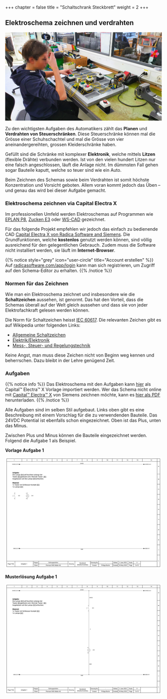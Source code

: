 +++
chapter = false
title = "Schaltschrank Steckbrett"
weight = 2
+++

## Elektroschema zeichnen und verdrahten

![Schnupperlehrling am Steckbrett](images/trial_apprenticeship_pinboard.de.png)

Zu den wichtigsten Aufgaben des Automatikers zählt das **Planen** und **Verdrahten von Steuerschränken**. Diese Steuerschränke können mal die Grösse einer Schuhschachtel und mal die Grösse von vier aneinandergereihten, grossen Kleiderschränke haben.

Gefüllt sind die Schränke mit komplexer **Elektronik**, welche mittels **Litzen** (flexible Drähte) verbunden werden. Ist von den vielen hundert Litzen nur eine falsch angeschlossen, läuft die Anlage nicht. Im dümmsten Fall gehen sogar Bauteile kaputt, welche so teuer sind wie ein Auto.

Beim Zeichnen des Schemas sowie beim Verdrahten ist somit höchste Konzentration und Vorsicht geboten. Allem voran kommt jedoch das Üben – und genau das wird bei dieser Aufgabe gemacht.

### Elektroschema zeichnen via Capital Electra X

Im professionellen Umfeld werden Elektroschemas auf Programmen wie [EPLAN P8](https://www.eplan.com/), [Zucken E3](https://www.zuken.com/) oder [WS-CAD](https://www.wscad.com/) gezeichnet.

Für das folgende Projekt empfehlen wir jedoch das einfach zu bedienende CAD [Capital Electra X von Radica Software and Siemens](https://radicasoftware.com/). Die Grundfunktionen, welche **kostenlos** genutzt werden können, sind völlig ausreichend für den gelegentlichen Gebrauch. Zudem muss die Software nicht installiert werden, sie läuft im **Internet-Browser**.

{{% notice style="grey" icon="user-circle" title="Account erstellen" %}}
Auf [radicasoftware.com/app/login](https://radicasoftware.com/app/login.php) kann man sich registrieren, um Zugriff auf den Schema-Editor zu erhalten.
{{% /notice %}}

### Normen für das Zeichnen

Wie man ein Elektroschema zeichnet und insbesondere wie die **Schaltzeichen** aussehen, ist genormt. Das hat den Vorteil, dass die Schemas überall auf der Welt gleich aussehen und dass sie von jeder Elektrofachkraft gelesen werden können.

Die Norm für Schaltzeichen heisst [IEC 60617](https://de.wikipedia.org/wiki/Schaltzeichen). Die relevanten Zeichen gibt es auf Wikipedia unter folgenden Links:

* [Allgemeine Schaltzeichen](https://de.wikipedia.org/wiki/Liste_der_Schaltzeichen)
* [Elektrik/Elektronik](https://de.wikipedia.org/wiki/Liste_der_Schaltzeichen_(Elektrik/Elektronik))
* [Mess-, Steuer- und Regelungstechnik](https://de.wikipedia.org/wiki/Liste_der_Schaltzeichen_(Mess-,_Steuer-_und_Regelungstechnik))

Keine Angst, man muss diese Zeichen nicht von Beginn weg kennen und beherrschen. Dazu bleibt in der Lehre genügend Zeit.

### Aufgaben

{{% notice info %}}
Das Elektroschema mit den Aufgaben kann [hier](https://radicasoftware.com/app/publish/-N3K8EXFBIiQDAMhzdRG/Steckbrett_Schaltschrankbau) als Capital™ Electra™ X Vorlage importiert werden. Wer das Schema nicht online mit [Capital™ Electra™ X](https://radicasoftware.com/) von Siemens zeichnen möchte, kann es [hier als PDF](./docs/Steckbrett_Schaltschrankbau.de.pdf) herunterladen.
{{% /notice %}}

Alle Aufgaben sind im selben Stil aufgebaut. Links oben gibt es eine Beschreibung mit einem Vorschlag für die zu verwendenden Bauteile. Das 24VDC Potential ist ebenfalls schon eingezeichnet. Oben ist das Plus, unten das Minus.

Zwischen Plus und Minus können die Bauteile eingezeichnet werden. Folgend die Aufgabe 1 als Beispiel.

**Vorlage Aufgabe 1**

![Aufgabe 1 Vorlage](images/aufgabe-1.de.svg)

**Musterlösung Aufgabe 1**

![Aufgabe 1 Lösung](images/aufgabe-1_loesung.de.svg)
